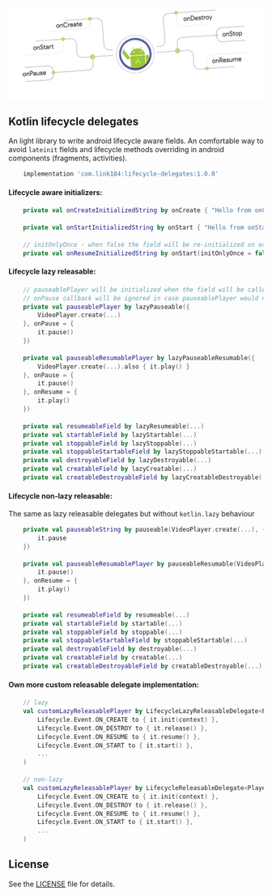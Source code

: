 ![logo](https://github.com/Link184/Lifecycle-Delegates/blob/main/header.png)

Kotlin lifecycle delegates
---

An light library to write android lifecycle aware fields. An comfortable way to avoid `lateinit`
fields and lifecycle methods overriding in android components (fragments, activities).

```gradle
    implementation 'com.link184:lifecycle-delegates:1.0.0'
```

#### Lifecycle aware initializers:
```kotlin
    private val onCreateInitializedString by onCreate { "Hello from onCreate()" }

    private val onStartInitializedString by onStart { "Hello from onStart()" }

    // initOnlyOnce - when false the field will be re-initialized on each onStart() event
    private val onResumeInitializedString by onStart(initOnlyOnce = false) { "Hello from onResume()" }
```

#### Lifecycle lazy releasable:
```kotlin
    // pauseablePlayer will be initialized when the field will be called for first time, the same as kotlin.lazy()
    // onPause callback will be ignored in case pauseablePlayer would not have been used before
    private val pauseablePlayer by lazyPauseable({
        VideoPlayer.create(...)
    }, onPause = {
        it.pause()
    })

    private val pauseableResumablePlayer by lazyPauseableResumable({
        VideoPlayer.create(...).also { it.play() }
    }, onPause = {
        it.pause()
    }, onResume = {
        it.play()
    })

    private val resumeableField by lazyResumeable(...)
    private val startableField by lazyStartable(...)
    private val stoppableField by lazyStoppable(...)
    private val stoppableStartableField by lazyStoppableStartable(...)
    private val destroyableField by lazyDestroyable(...)
    private val creatableField by lazyCreatable(...)
    private val creatableDestroyableField by lazyCreatableDestroyable(...)
```

#### Lifecycle non-lazy releasable:

The same as lazy releasable delegates but without `kotlin.lazy` behaviour

```kotlin
    private val pauseableString by pauseable(VideoPlayer.create(...), {
        it.pause
    })

    private val pauseableResumablePlayer by pauseableResumable(VideoPlayer.create(...), onPause = {
        it.pause()
    }, onResume = {
        it.play()
    })

    private val resumeableField by resumeable(...)
    private val startableField by startable(...)
    private val stoppableField by stoppable(...)
    private val stoppableStartableField by stoppableStartable(...)
    private val destroyableField by destroyable(...)
    private val creatableField by creatable(...)
    private val creatableDestroyableField by creatableDestroyable(...)
```

#### Own more custom releasable delegate implementation:
```kotlin
    // lazy
    val customLazyReleasablePlayer by LifecycleLazyReleasableDelegate<Player>({ Player.create(context) },
        Lifecycle.Event.ON_CREATE to { it.init(context) },
        Lifecycle.Event.ON_DESTROY to { it.release() },
        Lifecycle.Event.ON_RESUME to { it.resume() },
        Lifecycle.Event.ON_START to { it.start() },
        ...
    )

    // non-lazy
    val customLazyReleasablePlayer by LifecycleReleasableDelegate<Player>(Player.create(),
        Lifecycle.Event.ON_CREATE to { it.init(context) },
        Lifecycle.Event.ON_DESTROY to { it.release() },
        Lifecycle.Event.ON_RESUME to { it.resume() },
        Lifecycle.Event.ON_START to { it.start() },
        ...
    )
```

License
-------
See the [LICENSE][1] file for details.

[1]: https://github.com/Link184/Lifecycle-Delegates/blob/main/LICENSE